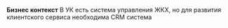 **Бизнес контекст**
В УК есть система управления ЖКХ, но для развития клиентского сервиса необходима CRM система
